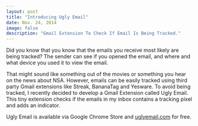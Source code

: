 ```yaml
---
layout: post
title: "Introducing Ugly Email"
date: Nov. 24, 2014
image: false
description: "Gmail Extension To Check If Email Is Being Tracked."
---
```


Did you know that you know that the emails you receive most likely are being tracked? The sender can see if you opened the email, and where and what device you used it to view the email.
<!--break-->
That might sound like something out of the movies or something you hear on the news about NSA. However, emails can be easily tracked using third party Gmail extensions like Streak, BananaTag and Yesware.
To avoid being tracked, I recently decided to develop a Gmail Extension called Ugly Email. This tiny extension checks if the emails in my inbox contains a tracking pixel and adds an indicator.

Ugly Email is available via Google Chrome Store and [uglyemail.com](http://uglyemail.com) for free.

